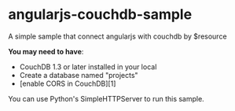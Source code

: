 angularjs-couchdb-sample
========================

A simple sample that connect angularjs with couchdb by $resource

**You may need to have**:

 - CouchDB 1.3 or later installed in your local
 - Create a database named "projects"
 - [enable CORS in CouchDB][1]

You can use Python's SimpleHTTPServer to run this sample.
